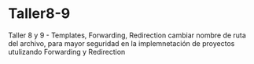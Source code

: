 # Taller8-9
Taller 8 y 9 - Templates, Forwarding, Redirection cambiar nombre de ruta del archivo, para mayor seguridad en la 
implemnetación de proyectos utulizando Forwarding y Redirection
